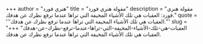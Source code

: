 +++
author = "هنري فورد"
title = "مقولة هنري فورد"
description = "مقولة هنري فورد: العقبات هي تلك الأشياء المخيفة التي تراها عندما ترفع نظرك عن هدفك."
quote = '''العقبات هي تلك الأشياء المخيفة التي تراها عندما ترفع نظرك عن هدفك.''' 
slug = "العقبات-هي-تلك-الأشياء-المخيفة-التي-تراها-عندما-ترفع-نظرك-عن-هدفك"
+++
العقبات هي تلك الأشياء المخيفة التي تراها عندما ترفع نظرك عن هدفك.
